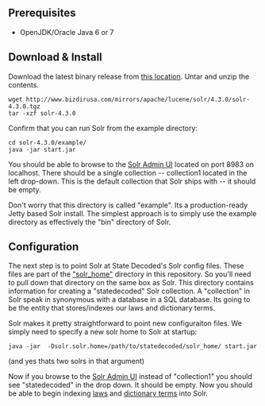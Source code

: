 ## Prerequisites

* OpenJDK/Oracle Java 6 or 7

## Download & Install

Download the latest binary release from [this location](http://lucene.apache.org/solr/). Untar and unzip the 
contents.

    wget http://www.bizdirusa.com/mirrors/apache/lucene/solr/4.3.0/solr-4.3.0.tgz
    tar -xzf solr-4.3.0

Confirm that you can run Solr from the example directory:

    cd solr-4.3.0/example/
    java -jar start.jar

You should be able to browse to the [Solr Admin UI](http://localhost:8983/solr) located on port 8983 on localhost. There should be a single collection -- collection1 located in the left drop-down. This is the default collection that Solr ships with -- it should be empty.

Don't worry that this directory is called "example". Its a production-ready Jetty based Solr install. The simplest approach is to simply use the example directory as effectively the "bin" directory of Solr. 

## Configuration

The next step is to point Solr at State Decoded's Solr config files. These files are part of the ["solr_home"](https://github.com/o19s/statedecoded/tree/master/solr_home) directory in this repository. So you'll need to pull down that directory on the same box as Solr. This directory contains information for creating a "statedecoded" Solr collection. A "collection" in Solr speak in synonymous with a database in a SQL database. Its going to be the entity that stores/indexes our laws and dictionary terms.

Solr makes it pretty straightforward to point new configuraiton files. We simply need to specify a new solr home to Solr at startup:

    java -jar  -Dsolr.solr.home=/path/to/statedecoded/solr_home/ start.jar

(and yes thats two solrs in that argument)

Now if you browse to the [Solr Admin UI](http://localhost:8983/solr) instead of "collection1" you should see "statedecoded" in the drop down. It should be empty. Now you should be able to begin indexing [laws](demos/indexlaws.php) and [dictionary terms](demos/indexdict.php) into Solr.
